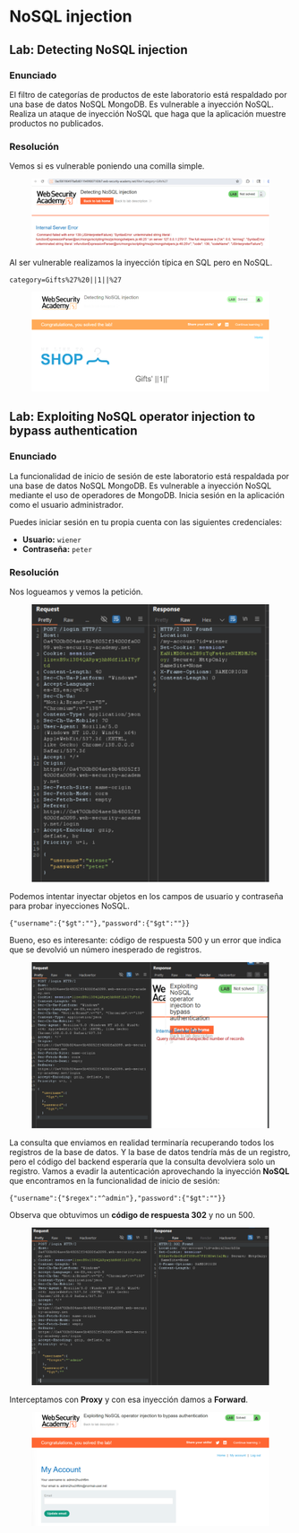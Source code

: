 # NoSQL injection

## Lab: Detecting NoSQL injection

### Enunciado

El filtro de categorías de productos de este laboratorio está respaldado por una base de datos NoSQL MongoDB. Es vulnerable a inyección NoSQL. Realiza un ataque de inyección NoSQL que haga que la aplicación muestre productos no publicados.

### Resolución

Vemos si es vulnerable poniendo una comilla simple.

<figure><img src="../../.gitbook/assets/image (9) (1) (1) (1) (1) (1) (1).png" alt=""><figcaption></figcaption></figure>

Al ser vulnerable realizamos la inyección típica en SQL pero en NoSQL.

```
category=Gifts%27%20||1||%27
```

<figure><img src="../../.gitbook/assets/image (1) (1) (1) (1) (1) (1) (1) (1) (1) (1) (1) (1) (1).png" alt=""><figcaption></figcaption></figure>

## Lab: Exploiting NoSQL operator injection to bypass authentication

### Enunciado

La funcionalidad de inicio de sesión de este laboratorio está respaldada por una base de datos NoSQL MongoDB. Es vulnerable a inyección NoSQL mediante el uso de operadores de MongoDB. Inicia sesión en la aplicación como el usuario administrador.

Puedes iniciar sesión en tu propia cuenta con las siguientes credenciales:

* **Usuario:** `wiener`
* **Contraseña:** `peter`

### Resolución

Nos logueamos y vemos la petición.

<figure><img src="../../.gitbook/assets/image (2) (1) (1) (1) (1) (1) (1) (1) (1) (1) (1).png" alt=""><figcaption></figcaption></figure>

Podemos intentar inyectar objetos en los campos de usuario y contraseña para probar inyecciones NoSQL.

```
{"username":{"$gt":""},"password":{"$gt":""}}
```

Bueno, eso es interesante: código de respuesta 500 y un error que indica que se devolvió un número inesperado de registros.

<figure><img src="../../.gitbook/assets/image (3) (1) (1) (1) (1) (1) (1) (1) (1) (1) (1).png" alt=""><figcaption></figcaption></figure>

La consulta que enviamos en realidad terminaría recuperando todos los registros de la base de datos. Y la base de datos tendría más de un registro, pero el código del backend esperaría que la consulta devolviera solo un registro. Vamos a evadir la autenticación aprovechando la inyección **NoSQL** que encontramos en la funcionalidad de inicio de sesión:

```
{"username":{"$regex":"^admin"},"password":{"$gt":""}}
```

Observa que obtuvimos un **código de respuesta 302** y no un 500.

<figure><img src="../../.gitbook/assets/image (4) (1) (1) (1) (1) (1) (1) (1) (1) (1) (1).png" alt=""><figcaption></figcaption></figure>

Interceptamos con **Proxy** y con esa inyección damos a **Forward**.

<figure><img src="../../.gitbook/assets/image (1559).png" alt=""><figcaption></figcaption></figure>
